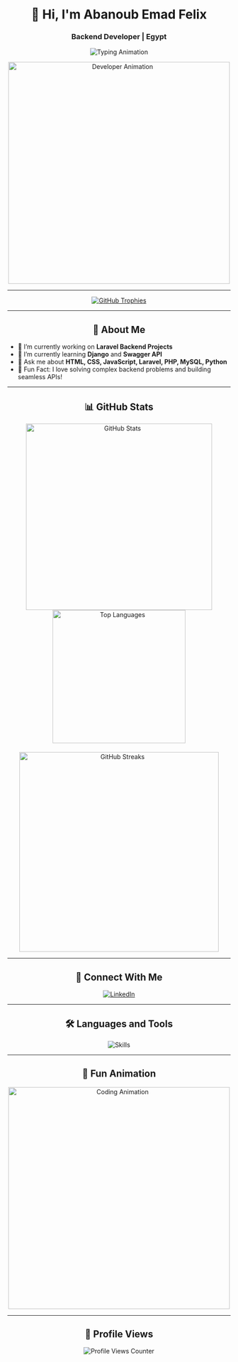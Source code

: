 <h1 align="center">👋 Hi, I'm Abanoub Emad Felix</h1>
<h3 align="center">Backend Developer | Egypt</h3>

<p align="center">
  <img src="https://readme-typing-svg.demolab.com?font=Fira+Code&weight=600&size=28&duration=3000&pause=500&color=FF5733&center=true&vCenter=true&multiline=true&width=700&height=100&lines=Passionate+Backend+Developer;Exploring+New+Technologies;Focused+on+Laravel+%26+Django" alt="Typing Animation" />
</p>

<div align="center">
  <img src="https://raw.githubusercontent.com/TheDudeThatCode/TheDudeThatCode/master/Assets/Developer.gif" width="500" alt="Developer Animation" />
</div>

---

<div align="center">
  <a href="https://github.com/ryo-ma/github-profile-trophy">
    <img src="https://github-profile-trophy.vercel.app/?username=empeo&theme=gruvbox&no-frame=true&row=1&column=6&margin-w=15" alt="GitHub Trophies" />
  </a>
</div>

---

<h2 align="center">🚀 About Me</h2>

- 🔭 I’m currently working on **Laravel Backend Projects**  
- 🌱 I’m currently learning **Django** and **Swagger API**  
- 💬 Ask me about **HTML, CSS, JavaScript, Laravel, PHP, MySQL, Python**  
- 🎯 Fun Fact: I love solving complex backend problems and building seamless APIs!  

---

<h2 align="center">📊 GitHub Stats</h2>

<div align="center">
  <img align="center" src="https://github-readme-stats.vercel.app/api?username=empeo&show_icons=true&theme=tokyonight&hide_border=true&bg_color=0d1117&title_color=ff6e96&icon_color=ff6e96&text_color=9f9f9f" alt="GitHub Stats" width="420"/>
  <img align="center" src="https://github-readme-stats.vercel.app/api/top-langs?username=empeo&show_icons=true&layout=compact&theme=tokyonight&hide_border=true&bg_color=0d1117&title_color=ff6e96&text_color=9f9f9f" alt="Top Languages" width="300"/>
</div>

<div align="center" style="margin-top: 20px;">
  <img src="https://github-readme-streak-stats.herokuapp.com?user=empeo&theme=tokyonight&hide_border=true&date_format=M%20j%5B%2C%20Y%5D" alt="GitHub Streaks" width="450" />
</div>

---

<h2 align="center">🔗 Connect With Me</h2>

<p align="center">
  <a href="https://www.linkedin.com/in/abanoub-emad-felix-41a734285/" target="_blank">
    <img src="https://img.shields.io/badge/LinkedIn-%230077B5.svg?&style=for-the-badge&logo=linkedin&logoColor=white" alt="LinkedIn" />
  </a>
</p>

---

<h2 align="center">🛠️ Languages and Tools</h2>

<p align="center">
  <img src="https://skillicons.dev/icons?i=html,css,js,bootstrap,tailwind,php,laravel,mysql,python,django,git,docker" alt="Skills" />
</p>

---

<h2 align="center">🎉 Fun Animation</h2>

<p align="center">
  <img src="https://media.giphy.com/media/3o7aD4c3Qe2A1f8OpO/giphy.gif" width="500" alt="Coding Animation" />
</p>

---

<h2 align="center">🌟 Profile Views</h2>

<p align="center">
  <img src="https://komarev.com/ghpvc/?username=empeo&label=Profile%20Views&color=orange&style=flat-square" alt="Profile Views Counter" />
</p>
